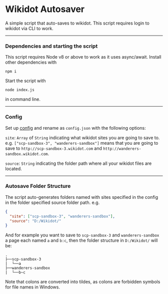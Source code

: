 # Wikidot Autosaver
 A simple script that auto-saves to wikidot.
 This script requires login to wikidot via CLI to work.

 ------
 ### Dependencies and starting the script
 This script requires Node v8 or above to work as it uses async/await. Install other dependencies with 
 ```
 npm i
 ```
 Start the script with
 ```
 node index.js
 ```
 in command line.

 ----
 ### Config
 Set up [config](./config-example.json) and rename as `config.json` with the following options:

 `site`: `Array` of `String` indicating what wikidot sites you are going to save to. <br/>
 e.g. `["scp-sandbox-3", "wanderers-sandbox"]` means that you are going to save to `http://scp-sandbox-3.wikidot.com` and `http://wanderers-sandbox.wikidot.com`.

 `source`: `String` indicating the folder path where all your wikidot files are located.

----
### Autosave Folder Structure
The script auto-generates folders named with sites specified in the config in the folder specified source folder path. e.g.
```JSON
{
  "site": ["scp-sandbox-3", "wanderers-sandbox"],
  "source": "D:/Wikidot/"
}
```
And for example you want to save to `scp-sandbox-3` and `wanderers-sandbox` a page each named `a` and `b:c`,
then the folder structure in `D:/Wikidot/` will be:
```
.
├──scp-sandbox-3
|  └──a
├──wanderers-sandbox
|  └──b~c
```
Note that colons are converted into tildes, as colons are forbidden symbols for file names in Windows.
